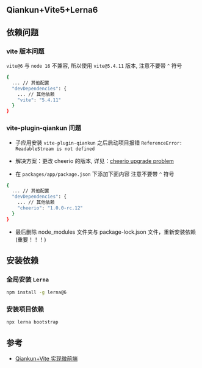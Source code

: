 ## Qiankun+Vite5+Lerna6

## 依赖问题

### vite 版本问题

`vite@6` 与 `node 16` 不兼容, 所以使用 `vite@5.4.11` 版本, 注意不要带 `^` 符号

```bash
{
  ... // 其他配置
  "devDependencies": {
    ... // 其他依赖
    "vite": "5.4.11"
  }
}
```

### vite-plugin-qiankun 问题

- 子应用安装 `vite-plugin-qiankun` 之后启动项目报错 `ReferenceError: ReadableStream is not defined`

- 解决方案：更改 cheerio 的版本, 详见：[cheerio upgrade problem](https://github.com/cheeriojs/cheerio/issues/3993#issuecomment-2283505868)

- 在 `packages/app/package.json` 下添加下面内容 注意不要带 `^` 符号

```bash
{
  ... // 其他配置
  "devDependencies": {
    ... // 其他依赖
    "cheerio": "1.0.0-rc.12"
  }
}
```

- 最后删除 node_modules 文件夹与 package-lock.json 文件，重新安装依赖 (重要！！！)

## 安装依赖

### 全局安装 `Lerna`

```bash
npm install -g lerna@6
```

### 安装项目依赖

```bash
npx lerna bootstrap
```

## 参考

- [Qiankun+Vite 实现微前端](https://zxiaosi.com/archives/e1569209.html)
